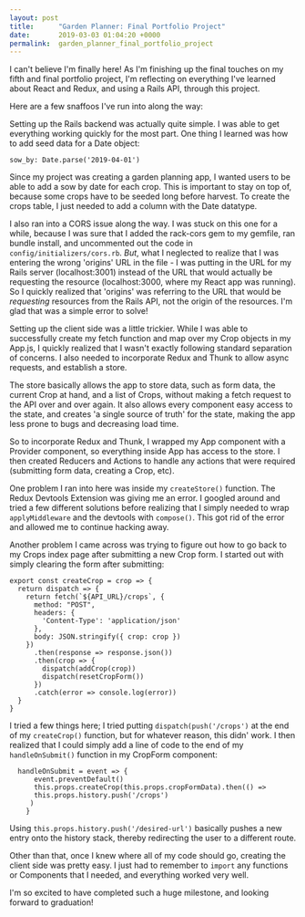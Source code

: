 ```yaml
---
layout: post
title:      "Garden Planner: Final Portfolio Project"
date:       2019-03-03 01:04:20 +0000
permalink:  garden_planner_final_portfolio_project
---
```



I can't believe I'm finally here!  As I'm finishing up the final touches on my fifth and final portfolio project, I'm reflecting on everything I've learned about React and Redux, and using a Rails API, through this project.

Here are a few snaffoos I've run into along the way:

Setting up the Rails backend was actually quite simple.  I was able to get everything working quickly for the most part.  One thing I learned was how to add seed data for a Date object:

```
sow_by: Date.parse('2019-04-01')
```

Since my project was creating a garden planning app, I wanted users to be able to add a sow by date for each crop.  This is important to stay on top of, because some crops have to be seeded long before harvest.  To create the crops table, I just needed to add a column with the Date datatype.

I also ran into a CORS issue along the way.  I was stuck on this one for a while, because I was sure that I added the rack-cors gem to my gemfile, ran bundle install, and uncommented out the code in ```config/initializers/cors.rb```.  *But*, what I neglected to realize that I was entering the wrong 'origins' URL in the file - I was putting in the URL for my Rails server (localhost:3001) instead of the URL that would actually be requesting the resource (localhost:3000, where my React app was running).  So I quickly realized that 'origins' was referring to the URL that would be *requesting* resources from the Rails API, not the origin of the resources.  I'm glad that was a simple error to solve!

Setting up the client side was a little trickier.  While I was able to successfully create my fetch function and map over my Crop objects in my App.js, I quickly realized that I wasn't exactly following standard separation of concerns.  I also needed to incorporate Redux and Thunk to allow async requests, and establish a store.

The store basically allows the app to store data, such as form data, the current Crop at hand, and  a list of Crops, without making a fetch request to the API over and over again.  It also allows every component easy access to the state, and creates 'a single source of truth' for the state, making the app less prone to bugs and decreasing load time.  

So to incorporate Redux and Thunk, I wrapped my App component with a Provider component, so everything inside App has access to the store.  I then created Reducers and Actions to handle any actions that were required (submitting form data, creating a Crop, etc).  

One problem I ran into here was inside my ```createStore()``` function.  The Redux Devtools Extension was giving me an error.  I googled around and tried a few different solutions before realizing that I simply needed to wrap ```applyMiddleware``` and the devtools with ```compose()```.  This got rid of the error and allowed me to continue hacking away.

Another problem I came across was trying to figure out how to go back to my Crops index page after submitting a new Crop form.  I started out with simply clearing the form after submitting:

```
export const createCrop = crop => {
  return dispatch => {
    return fetch(`${API_URL}/crops`, {
      method: "POST",
      headers: {
        'Content-Type': 'application/json'
      },
      body: JSON.stringify({ crop: crop })
    })
      .then(response => response.json())
      .then(crop => {
        dispatch(addCrop(crop))
        dispatch(resetCropForm())
      })
      .catch(error => console.log(error))
  }
}
```

I tried a few things here; I tried putting ```dispatch(push('/crops')``` at the end of my ```createCrop()``` function, but for whatever reason, this didn' work.  I then realized that I could simply add a line of code to the end of my ```handleOnSubmit()``` function in my CropForm component:

```
  handleOnSubmit = event => {
      event.preventDefault()
      this.props.createCrop(this.props.cropFormData).then(() =>
      this.props.history.push('/crops')
     )
    }
```

Using ```this.props.history.push('/desired-url')``` basically pushes a new entry onto the history stack, thereby redirecting the user to a different route.

Other than that, once I knew where all of my code should go, creating the client side was pretty easy.  I just had to remember to ```import``` any functions or Components that I needed, and everything worked very well.

I'm so excited to have completed such a huge milestone, and looking forward to graduation!
